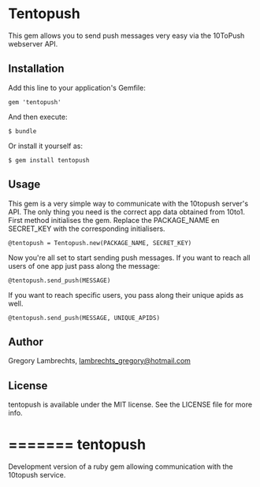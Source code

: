 # Tentopush

This gem allows you to send push messages very easy via the 10ToPush webserver API.

## Installation

Add this line to your application's Gemfile:

    gem 'tentopush'

And then execute:

    $ bundle

Or install it yourself as:

    $ gem install tentopush	

## Usage

This gem is a very simple way to communicate with the 10topush server's API. The only thing you need is the correct app data obtained from 10to1. First method initialises the gem. Replace the PACKAGE_NAME en SECRET_KEY with the corresponding initialisers. 

	@tentopush = Tentopush.new(PACKAGE_NAME, SECRET_KEY)

Now you're all set to start sending push messages. If you want to reach all users of one app just pass along the message:

	@tentopush.send_push(MESSAGE)

If you want to reach specific users, you pass along their unique apids as well. 

	@tentopush.send_push(MESSAGE, UNIQUE_APIDS)

## Author

Gregory Lambrechts, lambrechts_gregory@hotmail.com

## License

tentopush is available under the MIT license. See the LICENSE file for more info.

=======
tentopush
========

Development version of a ruby gem allowing communication with the 10topush service.